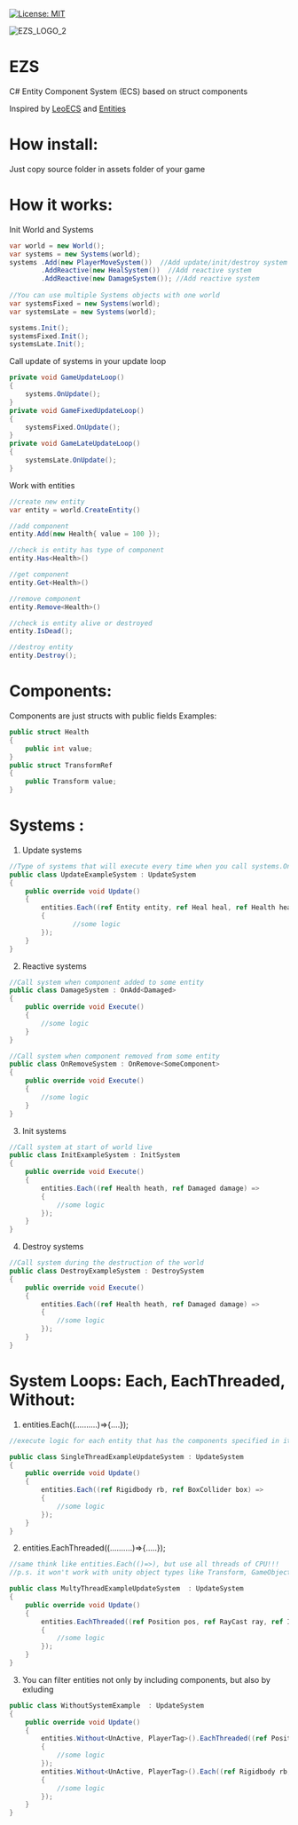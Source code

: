 [![License: MIT](https://img.shields.io/badge/License-MIT-yellow.svg)](https://opensource.org/licenses/MIT)

![EZS_LOGO_2](https://user-images.githubusercontent.com/37613162/113646769-2c721e00-9692-11eb-990e-b7f0e4e7ad41.png)
# EZS

C# Entity Component System (ECS) based on struct components

Inspired by [LeoECS](https://github.com/Leopotam/ecs) and [Entities](https://docs.unity3d.com/Packages/com.unity.entities@0.17/manual/index.html)

# How install:
Just copy source folder in assets folder of your game

# How it works:

Init World and Systems
```C#
var world = new World();
var systems = new Systems(world);
systems .Add(new PlayerMoveSystem())  //Add update/init/destroy system
        .AddReactive(new HealSystem())  //Add reactive system
        .AddReactive(new DamageSystem()); //Add reactive system
        
//You can use multiple Systems objects with one world
var systemsFixed = new Systems(world);
var systemsLate = new Systems(world);

systems.Init();
systemsFixed.Init();
systemsLate.Init();

```
Call update of systems in your update loop
```C#
private void GameUpdateLoop()
{
    systems.OnUpdate();
}
private void GameFixedUpdateLoop()
{
    systemsFixed.OnUpdate();
}
private void GameLateUpdateLoop()
{
    systemsLate.OnUpdate();
}
```


Work with entities
```C#
//create new entity
var entity = world.CreateEntity()

//add component
entity.Add(new Health{ value = 100 });

//check is entity has type of component
entity.Has<Health>()

//get component
entity.Get<Health>()

//remove component
entity.Remove<Health>()

//check is entity alive or destroyed
entity.IsDead();

//destroy entity
entity.Destroy();
```
# Components:
Components are just structs with public fields
Examples:
```C#
public struct Health 
{ 
    public int value;
}
public struct TransformRef
{
    public Transform value;
}
```
# Systems : 

1. Update systems
```C#
//Type of systems that will execute every time when you call systems.OnUpdate();
public class UpdateExampleSystem : UpdateSystem 
{
    public override void Update() 
    {
        entities.Each((ref Entity entity, ref Heal heal, ref Health health) => 
        {
                //some logic
        });
    }
}
```

2. Reactive systems 
```C#
//Call system when component added to some entity
public class DamageSystem : OnAdd<Damaged> 
{
    public override void Execute() 
    {
        //some logic
    }
}
```
```C#
//Call system when component removed from some entity
public class OnRemoveSystem : OnRemove<SomeComponent> 
{
    public override void Execute() 
    {
        //some logic
    }
}
```

3. Init systems
```C#
//Call system at start of world live
public class InitExampleSystem : InitSystem
{
    public override void Execute() 
    {
        entities.Each((ref Health heath, ref Damaged damage) => 
        {
            //some logic
        });
    }
}
```

4. Destroy systems
```C#
//Call system during the destruction of the world
public class DestroyExampleSystem : DestroySystem
{
    public override void Execute() 
    {
        entities.Each((ref Health heath, ref Damaged damage) => 
        {
            //some logic
        });
    }
}
```
# System Loops: Each, EachThreaded, Without:
1. entities.Each((..........)=>{....});
```C#
//execute logic for each entity that has the components specified in it

public class SingleThreadExampleUpdateSystem : UpdateSystem 
{
    public override void Update() 
    {
        entities.Each((ref Rigidbody rb, ref BoxCollider box) => 
        {
            //some logic
        });
    }
}

```
2. entities.EachThreaded((..........)=>{.....});
```C#
//same think like entities.Each(()=>), but use all threads of CPU!!!
//p.s. it won't work with unity object types like Transform, GameObject, Rigidbody and others :C

public class MultyThreadExampleUpdateSystem  : UpdateSystem 
{
    public override void Update() 
    {
        entities.EachThreaded((ref Position pos, ref RayCast ray, ref Impact impact, ref CanReflect reflect, ref BossTag tag) => 
        {
            //some logic
        });
    }
}

```
3. You can filter entities not only by including components, but also by exluding
```C#
public class WithoutSystemExample  : UpdateSystem 
{
    public override void Update() 
    {
        entities.Without<UnActive, PlayerTag>().EachThreaded((ref Position pos, ref RayCast ray, ref Impact impact, ref CanReflect reflect, ref BossTag tag) => 
        {
            //some logic
        });
        entities.Without<UnActive, PlayerTag>().Each((ref Rigidbody rb, ref BoxCollider box) => 
        {
            //some logic
        });
    }
}
```
